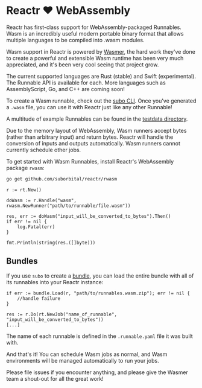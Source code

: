 # Reactr ❤️ WebAssembly

Reactr has first-class support for WebAssembly-packaged Runnables. Wasm is an incredibly useful modern portable binary format that allows multiple languages to be compiled into .wasm modules.

Wasm support in Reactr is powered by [Wasmer](https://github.com/wasmerio/wasmer-go), the hard work they've done to create a powerful and extensible Wasm runtime has been very much appreciated, and it's been very cool seeing that project grow.

The current supported languages are Rust (stable) and Swift (experimental). The Runnable API is available for each. More languages such as AssemblyScript, Go, and C++ are coming soon!

To create a Wasm runnable, check out the [subo CLI](https://github.com/suborbital/subo). Once you've generated a `.wasm` file, you can use it with Reactr just like any other Runnable!

A multitude of example Runnables can be found in the [testdata directory](../rwasm/testdata).

Due to the memory layout of WebAssembly, Wasm runners accept bytes (rather than arbitrary input) and return bytes. Reactr will handle the conversion of inputs and outputs automatically. Wasm runners cannot currently schedule other jobs.

To get started with Wasm Runnables, install Reactr's WebAssembly package `rwasm`:
```bash
go get github.com/suborbital/reactr/rwasm
```

```golang
r := rt.New()

doWasm := r.Handle("wasm", rwasm.NewRunner("path/to/runnable/file.wasm"))

res, err := doWasm("input_will_be_converted_to_bytes").Then()
if err != nil {
	log.Fatal(err)
}

fmt.Println(string(res.([]byte)))
```

## Bundles
If you use `subo` to create a [bundle](https://github.com/suborbital/subo/blob/main/docs/get-started.md#bundles), you can load the entire bundle with all of its runnables into your Reactr instance:
```golang
if err := bundle.Load(r, "path/to/runnables.wasm.zip"); err != nil {
	//handle failure
}

res := r.Do(rt.NewJob("name_of_runnable", "input_will_be_converted_to_bytes"))
[...]
```
The name of each runnable is defined in the `.runnable.yaml` file it was built with.

And that's it! You can schedule Wasm jobs as normal, and Wasm environments will be managed automatically to run your jobs.

Please file issues if you encounter anything, and please give the Wasmer team a shout-out for all the great work!
